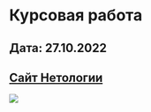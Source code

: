 # Курсовая работа 
## Дата: 27.10.2022

## [Сайт Нетологии](https://netology.ru/)

![](https://cifrokursy.ru/wp-content/uploads/2021/03/netology-logo1-600x600.png)
